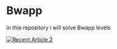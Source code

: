 # Bwapp
in this repository i will solve Bwapp levels

<a target="_blank" href="https://github-readme-medium-recent-article.vercel.app/medium/@mennashaaban00/16"><img src="https://github-readme-medium-recent-article.vercel.app/medium/@mennashaaban00/16" alt="Recent Article 2"> 
